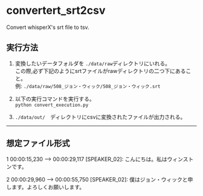 # convertert_srt2csv
Convert whisperX's srt file to tsv.

## 実行方法

1. 変換したいデータフォルダを `./data/raw`ディレクトリにいれる。  
この際,必ず下記のようにsrtファイルがrawディレクトリの二つ下にあること。  
例: `./data/raw/508_ジョン・ウィック/508_ジョン・ウィック.srt`

2. 以下の実行コマンドを実行する。  
`python convert_execution.py`

3. `./data/out/`　ディレクトリにcsvに変換されたファイルが出力される。

---
## 想定ファイル形式

1
00:00:15,230 --> 00:00:29,117
[SPEAKER_02]: こんにちは。私はウィンストンです。

2
00:00:29,960 --> 00:00:55,750
[SPEAKER_02]: 僕はジョン・ウィックと申します。よろしくお願いします。
